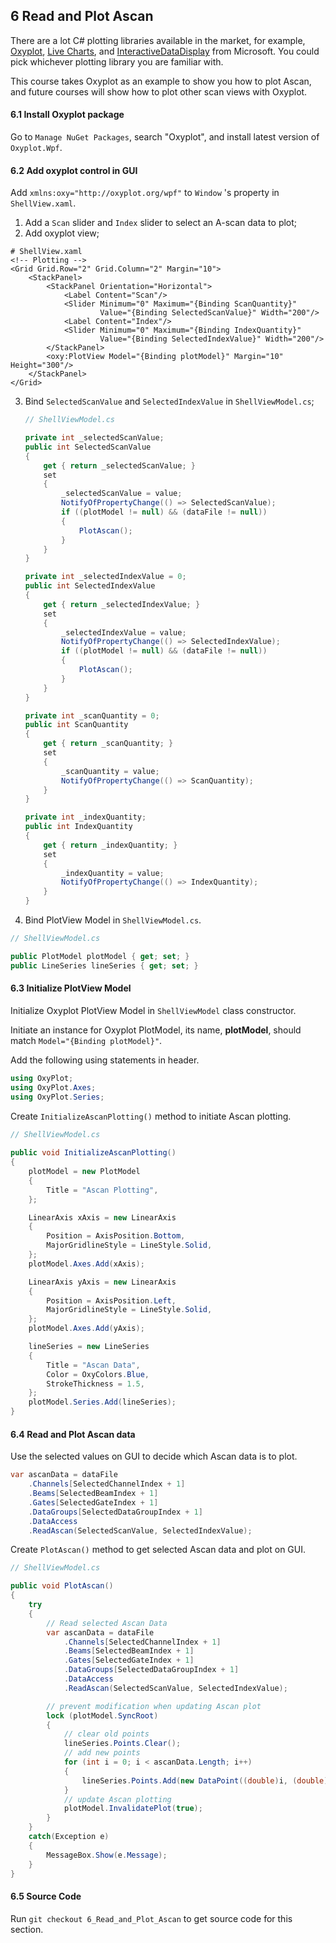 ## 6 Read and Plot Ascan

There are a lot C# plotting libraries available in the market, for example, [Oxyplot](https://github.com/oxyplot/oxyplot), [Live Charts](https://lvcharts.net/), and [InteractiveDataDisplay](https://github.com/microsoft/InteractiveDataDisplay.WPF) from Microsoft. You could pick whichever plotting library you are familiar with.

This course takes Oxyplot as an example to show you how to plot Ascan, and future courses will show how to plot other scan views with Oxyplot.

#### 6.1 Install Oxyplot package

Go to `Manage NuGet Packages`, search "Oxyplot", and install latest version of  `Oxyplot.Wpf`.

#### 6.2 Add oxyplot control in GUI

Add `xmlns:oxy="http://oxyplot.org/wpf"` to `Window` 's property in `ShellView.xaml`.

1. Add a `Scan` slider and `Index` slider to select an A-scan data to plot;
2. Add oxyplot view;

```xaml
# ShellView.xaml
<!-- Plotting -->
<Grid Grid.Row="2" Grid.Column="2" Margin="10">
    <StackPanel>
        <StackPanel Orientation="Horizontal">
            <Label Content="Scan"/>
            <Slider Minimum="0" Maximum="{Binding ScanQuantity}"
                    Value="{Binding SelectedScanValue}" Width="200"/>
            <Label Content="Index"/>
            <Slider Minimum="0" Maximum="{Binding IndexQuantity}"
                    Value="{Binding SelectedIndexValue}" Width="200"/>
        </StackPanel>
        <oxy:PlotView Model="{Binding plotModel}" Margin="10" Height="300"/>
    </StackPanel>
</Grid>
```

3. Bind `SelectedScanValue` and `SelectedIndexValue` in `ShellViewModel.cs`;

   ```c#
   // ShellViewModel.cs
   
   private int _selectedScanValue;
   public int SelectedScanValue
   {
       get { return _selectedScanValue; }
       set 
       {
           _selectedScanValue = value;
           NotifyOfPropertyChange(() => SelectedScanValue);
           if ((plotModel != null) && (dataFile != null))
           {
               PlotAscan();
           }
       }
   }
   
   private int _selectedIndexValue = 0;
   public int SelectedIndexValue
   {
       get { return _selectedIndexValue; }
       set 
       {
           _selectedIndexValue = value;
           NotifyOfPropertyChange(() => SelectedIndexValue);
           if ((plotModel != null) && (dataFile != null))
           {
               PlotAscan();
           }
       }
   }
   
   private int _scanQuantity = 0;
   public int ScanQuantity
   {
       get { return _scanQuantity; }
       set
       { 
           _scanQuantity = value;
           NotifyOfPropertyChange(() => ScanQuantity);
       }
   }
   
   private int _indexQuantity;
   public int IndexQuantity
   {
       get { return _indexQuantity; }
       set 
       {
           _indexQuantity = value;
           NotifyOfPropertyChange(() => IndexQuantity);
       }
   }
   ```

4. Bind PlotView Model in `ShellViewModel.cs`.

```c#
// ShellViewModel.cs

public PlotModel plotModel { get; set; }
public LineSeries lineSeries { get; set; }
```

#### 6.3 Initialize PlotView Model

Initialize Oxyplot PlotView Model in `ShellViewModel` class constructor.

Initiate an instance for Oxyplot PlotModel, its name, **plotModel**, should match `Model="{Binding plotModel}"`.

Add the following using statements in header.

```c#
using OxyPlot;
using OxyPlot.Axes;
using OxyPlot.Series;
```

Create `InitializeAscanPlotting()` method to initiate Ascan plotting.

```c#
// ShellViewModel.cs    
    
public void InitializeAscanPlotting()
{
    plotModel = new PlotModel
    {
        Title = "Ascan Plotting",
    };

    LinearAxis xAxis = new LinearAxis
    {
        Position = AxisPosition.Bottom,
        MajorGridlineStyle = LineStyle.Solid,
    };
    plotModel.Axes.Add(xAxis);

    LinearAxis yAxis = new LinearAxis
    {
        Position = AxisPosition.Left,
        MajorGridlineStyle = LineStyle.Solid,
    };
    plotModel.Axes.Add(yAxis);

    lineSeries = new LineSeries
    {
        Title = "Ascan Data",
        Color = OxyColors.Blue,
        StrokeThickness = 1.5,
    };
    plotModel.Series.Add(lineSeries);
}
```

#### 6.4 Read and Plot Ascan data

Use the selected values on GUI to decide which Ascan data is to plot.

```c#
var ascanData = dataFile
    .Channels[SelectedChannelIndex + 1]
    .Beams[SelectedBeamIndex + 1]
    .Gates[SelectedGateIndex + 1]
    .DataGroups[SelectedDataGroupIndex + 1]
    .DataAccess
    .ReadAscan(SelectedScanValue, SelectedIndexValue);
```

Create `PlotAscan()` method to get selected Ascan data and plot on GUI.

```c#
// ShellViewModel.cs

public void PlotAscan()
{
    try
    {
        // Read selected Ascan Data
        var ascanData = dataFile
            .Channels[SelectedChannelIndex + 1]
            .Beams[SelectedBeamIndex + 1]
            .Gates[SelectedGateIndex + 1]
            .DataGroups[SelectedDataGroupIndex + 1]
            .DataAccess
            .ReadAscan(SelectedScanValue, SelectedIndexValue);

        // prevent modification when updating Ascan plot
        lock (plotModel.SyncRoot)
        {
            // clear old points
            lineSeries.Points.Clear();
            // add new points
            for (int i = 0; i < ascanData.Length; i++)
            {
                lineSeries.Points.Add(new DataPoint((double)i, (double)ascanData[i]));
            }
            // update Ascan plotting
            plotModel.InvalidatePlot(true);
        }
    }
    catch(Exception e)
    {
        MessageBox.Show(e.Message);
    }
}
```

#### 6.5 Source Code

Run `git checkout 6_Read_and_Plot_Ascan` to get source code for this section.

